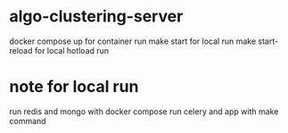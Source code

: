 # algo-clustering-server
docker compose up for container run
make start for local run
make start-reload for local hotload run

# note for local run
run redis and mongo with docker compose
run celery and app with make command
